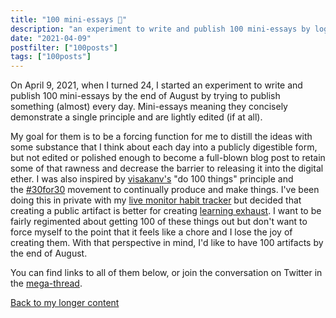 ```yaml
---
title: "100 mini-essays 📝"
description: "an experiment to write and publish 100 mini-essays by logging my normally private thoughts publicly every day."
date: "2021-04-09"
postfilter: ["100posts"]
tags: ["100posts"]
---
```

On April 9, 2021, when I turned 24, I started an experiment to write and publish 100 mini-essays by the end of August by trying to publish something (almost) every day. Mini-essays meaning they concisely demonstrate a single principle and are lightly edited (if at all). 

My goal for them is to be a forcing function for me to distill the ideas with some substance that I think about each day into a publicly digestible form, but not edited or polished enough to become a full-blown blog post to retain some of that rawness and decrease the barrier to releasing it into the digital ether. I was also inspired by [visakanv's](https://twitter.com/visakanv) "do 100 things" principle and the [#30for30](https://ship30for30.com/) movement to continually produce and make things. I've been doing this in private with my [live monitor habit tracker](https://coda.io/@spencer/decoding-your-mind/live-spencer-monitor-22) but decided that creating a public artifact is better for creating [learning exhaust](https://www.swyx.io/learn-in-public/). I want to be fairly regimented about getting 100 of these things out but don't want to force myself to the point that it feels like a chore and I lose the joy of creating them. With that perspective in mind, I'd like to have 100 artifacts by the end of August.

You can find links to all of them below, or join the conversation on Twitter in the [mega-thread](https://twitter.com/spencerc99/status/1381324119543705600).

<a href="/">Back to my longer content</a>
